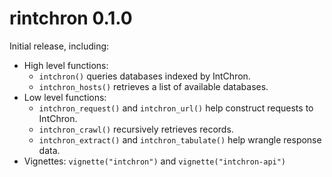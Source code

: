 # rintchron 0.1.0

Initial release, including:

* High level functions:
  * `intchron()` queries databases indexed by IntChron.
  * `intchron_hosts()` retrieves a list of available databases.
* Low level functions:
  * `intchron_request()` and `intchron_url()` help construct requests to IntChron.
  * `intchron_crawl()` recursively retrieves records.
  * `intchron_extract()` and `intchron_tabulate()` help wrangle response data.
* Vignettes: `vignette("intchron")` and `vignette("intchron-api")`
